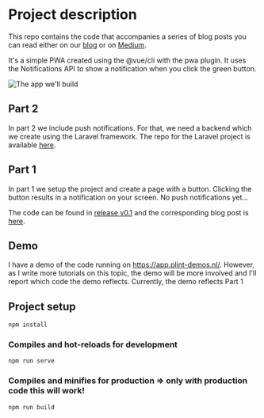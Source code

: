 # Project description
This repo contains the code that accompanies a series of blog posts you can read either on our [blog](https://www.blog.plint-sites.nl)
or on [Medium](https://medium.com/plint-sites).

It's a simple PWA created using the @vue/cli with the pwa plugin. It uses the
Notifications API to show a notification when you click the green button.

![The app we'll build](https://www.blog.plint-sites.nl/wordpress/wp-content/uploads/2018/10/app-homepage.png)

## Part 2
In part 2 we include push notifications. For that, we need a backend which we create using the Laravel
framework. The repo for the Laravel project is available [here](https://github.com/pimhooghiemstra/plint-pwa-api).

## Part 1
In part 1 we setup the project and create a page with a button. Clicking the button results in a
notification on your screen. No push notifications yet...

The code can be found in [release v0.1](https://github.com/pimhooghiemstra/plintpwa-vue-1/releases/tag/v0.1) and
the corresponding blog post is [here](https://www.blog.plint-sites.nl/progressive-web-app-using-vue-cli-3/).

## Demo
I have a demo of the code running on https://app.plint-demos.nl/. However, as I write more tutorials on this topic, the demo
will be more involved and I'll report which code the demo reflects. Currently, the demo reflects Part 1

## Project setup
```
npm install
```

### Compiles and hot-reloads for development
```
npm run serve
```

### Compiles and minifies for production => only with production code this will work!
```
npm run build
```
